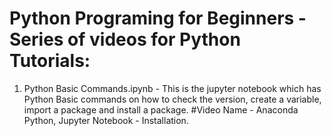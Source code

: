 # Python Programing for Beginners - Series of videos for Python Tutorials:
1. Python Basic Commands.ipynb - This is the jupyter notebook which has Python Basic commands on how to check the version, create a variable, import a package and install a package. #Video Name - Anaconda Python, Jupyter Notebook - Installation. 
